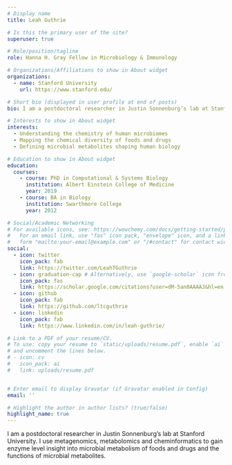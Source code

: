 ```yaml
---
# Display name
title: Leah Guthrie

# Is this the primary user of the site?
superuser: true

# Role/position/tagline
role: Hanna H. Gray Fellow in Microbiology & Immunology

# Organizations/Affiliations to show in About widget
organizations:
  - name: Stanford University
    url: https://www.stanford.edu/

# Short bio (displayed in user profile at end of posts)
bio: I am a postdoctoral researcher in Justin Sonnenburg’s lab at Stanford University. I use metagenomics, metabolomics and cheminformatics to gain enzyme level insight into microbial metabolism of foods and drugs and the functions of microbial metabolites.

# Interests to show in About widget
interests:
  - Understanding the chemistry of human microbiomes
  - Mapping the chemical diversity of foods and drugs
  - Defining microbial metabolites shaping human biology

# Education to show in About widget
education:
  courses:
    - course: PhD in Computational & Systems Biology
      institution: Albert Einstein College of Medicine
      year: 2019
    - course: BA in Biology
      institution: Swarthmore College
      year: 2012

# Social/Academic Networking
# For available icons, see: https://wowchemy.com/docs/getting-started/page-builder/#icons
#   For an email link, use "fas" icon pack, "envelope" icon, and a link in the
#   form "mailto:your-email@example.com" or "/#contact" for contact widget.
social:
  - icon: twitter
    icon_pack: fab
    link: https://twitter.com/LeahTGuthrie
  - icon: graduation-cap # Alternatively, use `google-scholar` icon from `ai` icon pack
    icon_pack: fas
    link: https://scholar.google.com/citations?user=dM-5an0AAAAJ&hl=en
  - icon: github
    icon_pack: fab
    link: https://github.com/ltcguthrie
  - icon: linkedin
    icon_pack: fab
    link: https://www.linkedin.com/in/leah-guthrie/

# Link to a PDF of your resume/CV.
# To use: copy your resume to `static/uploads/resume.pdf`, enable `ai` icons in `params.toml`,
# and uncomment the lines below.
# - icon: cv
#   icon_pack: ai
#   link: uploads/resume.pdf


# Enter email to display Gravatar (if Gravatar enabled in Config)
email: ''

# Highlight the author in author lists? (true/false)
highlight_name: true
---
```


I am a postdoctoral researcher in Justin Sonnenburg’s lab at Stanford University. I use metagenomics, metabolomics and cheminformatics to gain enzyme level insight into microbial metabolism of foods and drugs and the functions of microbial metabolites.

